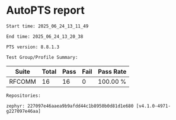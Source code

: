 # AutoPTS report

    Start time: 2025_06_24_13_11_49

    End time: 2025_06_24_13_20_38

    PTS version: 8.8.1.3

    Test Group/Profile Summary: 
|  Suite  | Total | Pass | Fail | Pass Rate|
|---------|-------|------|------|----------|
|RFCOMM   |16     |16    |0     | 100.00 % |

    Repositories:

	zephyr: 227097e46aaea9b9afdd44c1b8950b0d81d1e680 [v4.1.0-4971-g227097e46aa]
